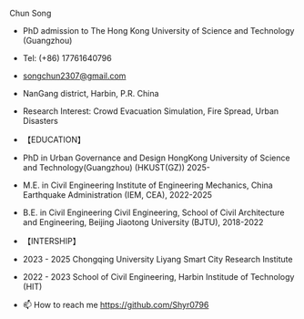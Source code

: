 Chun Song      
- PhD admission to The Hong Kong University of Science and Technology (Guangzhou)

- Tel: (+86) 17761640796
- songchun2307@gmail.com
- NanGang district, Harbin, P.R. China            
- Research Interest: Crowd Evacuation Simulation, Fire Spread, Urban Disasters

- 【EDUCATION】
-  PhD in Urban Governance and Design     HongKong University of Science and Technology(Guangzhou)  (HKUST(GZ)) 2025-
-  M.E. in Civil Engineering              Institute of Engineering Mechanics, China Earthquake Administration (IEM, CEA), 2022-2025
-  B.E. in Civil Engineering              Civil Engineering, School of Civil Architecture and Engineering, Beijing Jiaotong University (BJTU), 2018-2022

- 【INTERSHIP】
-  2023 - 2025  Chongqing University Liyang Smart City Research Institute
-  2022 - 2023  School of Civil Engineering, Harbin Institude of Technology (HIT)
- 📫 How to reach me https://github.com/Shyr0796
<!---
Shyr0796/Shyr0796 is a ✨ special ✨ repository because its `README.md` (this file) appears on your GitHub profile.
You can click the Preview link to take a look at your changes.
--->
